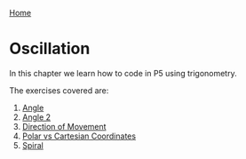 [Home](../)

# Oscillation

In this chapter we learn how to code in P5 using trigonometry.

The exercises covered are:

1. [Angle](01_Angles)
2. [Angle 2](02_Angles_2)
3. [Direction of Movement](03_Direction_of_Movement)
4. [Polar vs Cartesian Coordinates](04_Polar_vs_Cartesian)
5. [Spiral](05_Spiral)
